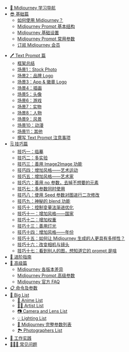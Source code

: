 * [🧭 Midjourney 学习导航](home.md)
* [😎 基础篇](README.md)
  * [如何使用 Midjourney？](midjourney/mj-tutorial-basics/how-to-use-midjourney.md)
  * [Midjourney Prompt 基本结构](midjourney/mj-tutorial-basics/midjourney-basics-prompt.md)
  - [Midjourney 基础设置](midjourney/mj-tutorial-basics/midjourney-basics-setting.md)
  - [Midjourney Prompt 常用参数](midjourney/mj-tutorial-basics/midjourney-common-parameters.md)
  - [订阅 Midjourney 会员](midjourney/mj-tutorial-basics/midjourney-membership.md)
- [🖊️ Text Prompt 篇]()
  - [框架总结](midjourney/mj-tutorial-text-prompt/framework-summary.md)
  - [场景1：Stock Photo](midjourney/mj-tutorial-text-prompt/scenario-1-stock-photo.md)
  - [场景2：品牌 Logo](midjourney/mj-tutorial-text-prompt/scenario-2-brands-logo.md)
  - [场景3：App & 徽章 Logo](midjourney/mj-tutorial-text-prompt/scenario-3-app-and-emblem-logo.md)
  - [场景4：插画](midjourney/mj-tutorial-text-prompt/scenario-4-illustrations.md)
  - [场景5：头像](midjourney/mj-tutorial-text-prompt/scenario-5-avatar.md)
  - [场景6：游戏](midjourney/mj-tutorial-text-prompt/scenario-6-game.md)
  - [场景7：实物](midjourney/mj-tutorial-text-prompt/scenario-7-substance.md)
  - [场景8：人物](midjourney/mj-tutorial-text-prompt/scenario-8-human.md)
  - [场景9：风景](midjourney/mj-tutorial-text-prompt/scenario-9-landscapes.md)
  - [场景10：动漫](midjourney/mj-tutorial-text-prompt/scenario-10-anime.md)
  - [场景11：其他](midjourney/mj-tutorial-text-prompt/scenario-11-other.md)
  - [撰写 Text Prompt 注意事项](midjourney/mj-tutorial-text-prompt/text-prompt-cautions.md)
- [🗒️ 技巧篇]()
  - [技巧一：临摹](midjourney/mj-tutorial-tips/tips-1-imitation.md)
  - [技巧二：多实验](midjourney/mj-tutorial-tips/tips-2-experiment.md)
  - [技巧三：善用 Image2Image 功能](midjourney/mj-tutorial-tips/tips-3-img2img.md)
  - [技巧四：增加风格——艺术运动](midjourney/mj-tutorial-tips/tips-4-art-movement.md)
  - [技巧五：增加风格——艺术家](midjourney/mj-tutorial-tips/tips-5-artist.md)
  - [技巧六：善用 no 参数，去掉不想要的元素](midjourney/mj-tutorial-tips/tips-6-no-parameter.md)
  - [技巧七：多参数同时使用](midjourney/mj-tutorial-tips/tips-7-multi-parameters.md)
  - [技巧八：使用 Seed 参数对图进行二次修改](midjourney/mj-tutorial-tips/tips-8-seed-parameter.md)
  - [技巧九：神秘的 blend 功能](midjourney/mj-tutorial-tips/tips-9-blend.md)
  - [技巧十：控制变量法渐进优化](midjourney/mj-tutorial-tips/tips-10-control-variables-method.md)
  - [技巧十一：增加风格——国家](midjourney/mj-tutorial-tips/tips-11-country.md)
  - [技巧十二：增加权重](midjourney/mj-tutorial-tips/tips-12-increase-weight.md)
  - [技巧十三：善用灯光](midjourney/mj-tutorial-tips/tips-13-lighting.md)
  - [技巧十四：增加风格——年份](midjourney/mj-tutorial-tips/tips-14-year.md)
  - [技巧十五：如何让 Midjourney 生成的人更具有多样性？](midjourney/mj-tutorial-tips/tips-15-human-diversity.md)
  - [技巧十六：改变相机与镜头](midjourney/mj-tutorial-tips/tips-16-camera-lens.md)
  - [技巧十七：看到别人的图，想知道它的 prompt 是啥](midjourney/mj-tutorial-tips/tips-17-describe.md)
- [📑 进阶指南]()
- [🚀 高级篇]()
  - [Midjourney 各版本差异](midjourney/mj-tutorial-extras/differences-between-versions.md)
  - [Midjourney Prompt 高级参数](midjourney/mj-tutorial-extras/midjourney-extras-parameters.md)
  - [Midjourney 官方 FAQ](midjourney/mj-tutorial-extras/midjourney-official-faq.md)
- [📋 命令及参数]()
- [📁 Big List]()
  - [👺 Anime List](midjourney/mj-tutorial-list/anime-list.md)
  - [🧑‍🎨 Artist List](midjourney/mj-tutorial-list/artist-list.md)
  - [📷 Camera and Lens List](midjourney/mj-tutorial-list/camera-and-lens-list.md)
  - [💡 Lighting List](midjourney/mj-tutorial-list/lighting-list.md)
  - [💬 Midjourney 完整参数列表](midjourney/mj-tutorial-list/midjourney-parameters-list.md)
  - [🏞️ Photographers List](midjourney/mj-tutorial-list/photographers-list.md)
- [🔨 工作实践]()
- [🙋🏼‍♂️ 常见问题]()

